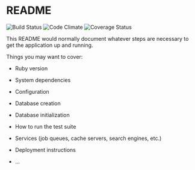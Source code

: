 # README
![Build Status](https://codeship.com/projects/216430/status?branch=master)
![Code Climate](https://codeclimate.com/github/ericsharma/looting-for-ears.png)
![Coverage Status](https://coveralls.io/repos/ericsharma/looting-for-ears/badge.png)

This README would normally document whatever steps are necessary to get the
application up and running.

Things you may want to cover:

* Ruby version

* System dependencies

* Configuration

* Database creation

* Database initialization

* How to run the test suite

* Services (job queues, cache servers, search engines, etc.)

* Deployment instructions

* ...
